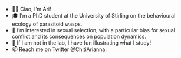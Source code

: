 - 🖐🏼 Ciao, I’m Ari!
- 🎓 I’m a PhD student at the University of Stirling on the behavioural ecology of parasitoid wasps.
- 🐝 I’m interested in sexual selection, with a particular bias for sexual conflict and its consequences on population dynamics.
- 🎨 If I am not in the lab, I have fun illustrating what I study!  
- 📫 Reach me on Twitter @ChitiArianna.

<!---
arichiti/arichiti is a ✨ special ✨ repository because its `README.md` (this file) appears on your GitHub profile.
You can click the Preview link to take a look at your changes.
--->
